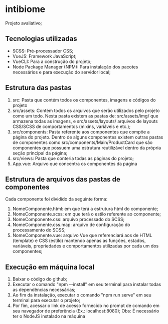 # intibiome
Projeto avaliativo;

## Tecnologias utilizadas
* SCSS: Pré-processador CSS;
* VueJS: Framework JavaScript;
* VueCLI: Para a construção do projeto;
* Node Package Manager (NPM): Para instalação dos pacotes necessários e para execução do servidor local;

## Estrutura das pastas
1. src: Pasta que contém todos os componentes, imagens e códigos do projeto
2. src/assets: Contém todos os arquivos que serão utilizados pelo projeto como um todo. Nesta pasta existem as pastas de: src/assets/img/ que armazena todas as imagens, e src/assets/layouts/ arquivos de layouts CSS/SCSS de comportamentos (mixins, variáveis e etc.);
3. src/components: Pasta referente aos componentes que compõe a página do projeto. Dentro de alguns componentes existem outras pastas de componentes como src/components/Main/ProductCard que são componentes que possuem uma estrutura reutilizável dentro da própria seção principal da página;
4. src/views: Pasta que conteria todas as páginas do projeto;
5. App.vue: Arquivo que concentra os componentes da página

## Estrutura de arquivos das pastas de componentes
Cada componente foi dividido da seguinte forma:
1. NomeComponente.html: em que terá a estrutura html do componente;
2. NomeComponente.scss: em que terá o estilo referente ao componente;
3. NomeComponente.css: arquivo processado do SCSS;
4. NomeComponente.css.map: arquivo de configuração do processamento do SCSS;
5. NomeComponente.vue: arquivo Vue que referenciará aos de HTML (template) e CSS (estilo) mantendo apenas as funções, estados, variáveis, propriedades e comportamentos utilizadas por cada um dos componentes;  

## Execução em máquina local
1. Baixar o código do github;
2. Executar o comando "npm --install" em seu terminal para instalar todas as dependências necessárias;
3. Ao fim da instalação, executar o comando "npm run serve" em seu terminal para executar o projeto;
4. Por fim, acessar o link de acesso fornecido no prompt de comando em seu navegador de preferência (Ex.: localhost:8080);
Obs: É necessário ter o NodeJS instalado na máquina
